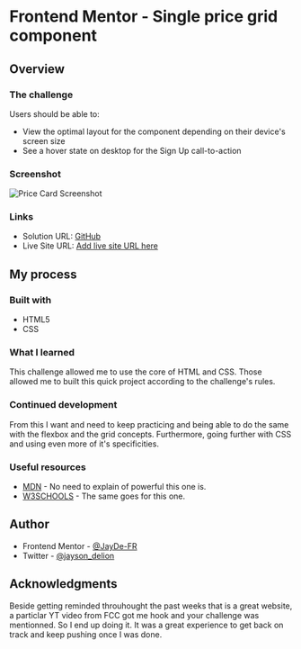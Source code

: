 # Frontend Mentor - Single price grid component

## Overview

### The challenge

Users should be able to:

- View the optimal layout for the component depending on their device's screen size
- See a hover state on desktop for the Sign Up call-to-action

### Screenshot

![Price Card Screenshot](./images/SinglePriceCardComponent%20Screenshot.jpg)

### Links

- Solution URL: [GitHub](https://github.com/JayDe-FR/pricing-card-fe-mentor-chall.git)
- Live Site URL: [Add live site URL here](https://jayde-fr.github.io/pricing-card-fe-mentor-chall/)

## My process

### Built with

- HTML5
- CSS

### What I learned

This challenge allowed me to use the core of HTML and CSS.
Those allowed me to built this quick project according to the challenge's rules.

### Continued development

From this I want and need to keep practicing and being able to do the same with the flexbox and the grid concepts.
Furthermore, going further with CSS and using even more of it's specificities.

### Useful resources

- [MDN](https://developer.mozilla.org/en-US/) - No need to explain of powerful this one is.
- [W3SCHOOLS](https://www.w3schools.com/) - The same goes for this one.

## Author

- Frontend Mentor - [@JayDe-FR](https://www.frontendmentor.io/profile/JayDe-FR)
- Twitter - [@jayson_delion](https://www.twitter.com/@jayson_delion)

## Acknowledgments

Beside getting reminded throuhought the past weeks that [](https://www.frontendmentor.io) is a great website, a particlar YT video from FCC got me hook and your challenge was mentionned.
So I end up doing it.
It was a great experience to get back on track and keep pushing once I was done.

